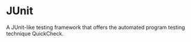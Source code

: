 # JUnit
A JUnit-like testing framework that offers the automated program testing technique QuickCheck.
